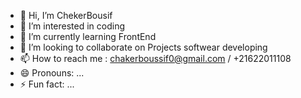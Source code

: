 - 👋 Hi, I’m ChekerBousif
- 👀 I’m interested in coding
- 🌱 I’m currently learning FrontEnd 
- 💞️ I’m looking to collaborate on  Projects softwear developing
- 📫 How to reach me  : chakerboussif0@gmail.com / +21622011108
- 😄 Pronouns: ...
- ⚡ Fun fact: ...

<!---
ChekerBousif/ChekerBousif is a ✨ special ✨ repository because its `README.md` (this file) appears on your GitHub profile.
You can click the Preview link to take a look at your changes.
--->

